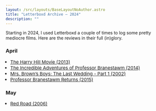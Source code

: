 ```yaml
---
layout: /src/layouts/BaseLayoutNoAuthor.astro
title: "Letterboxd Archive — 2024"
description: ""
---
```

Starting in 2024, I used Letterboxd a couple of times to log some pretty mediocre films. Here are the reviews in their full (in)glory.

<h3>April</h3>

<ul style="font-size:15px;padding-left:15px;">
   <li><a href="harry-hill-movie">The Harry Hill Movie (2013)</a></li>
   <li><a href="professor-branestawm">The Incredible Adventures of Professor Branestawm (2014)</a></li>
   <li><a href="mrs-brown-the-last-wedding-part-1">Mrs. Brown’s Boys: The Last Wedding - Part 1 (2002)</a></li>
   <li><a href="professor-branestawm-2">Professor Branestawm Returns (2015)</a></li>
</ul>

<h3>May</h3>

<ul style="font-size:15px;padding-left:15px;">
   <li><a href="red-road">Red Road (2006)</a></li>
</ul>
               